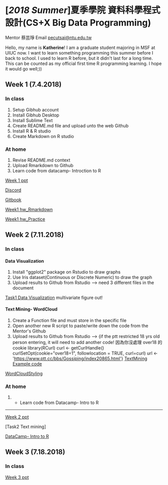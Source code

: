 # [*2018 Summer*]夏季學院 資料科學程式設計(CS+X Big Data Programming)
Mentor 蔡芸琤 Email pecutsai@ntu.edu.tw

Hello, my name is **Katherine**! I am a graduate student majoring in MSF at UIUC now. I want to learn something programming this summer before I back to school. I used to learn R before, but it didn't last for a long time. This can be counted as my official first time R programming learning. I hope it would go well;))


## Week 1 (7.4.2018)

### In class
1. Setup Gibhub account 
2. Install Gibhub Desktop 
3. Install Sublime Text 
4. Create README.md file and upload unto the web Github
5. Install R & R studio 
6. Create Markdown on R studio 

### At home
1. Revise README.md context
2. Upload Rmarkdown to Github
3. Learn code from datacamp- Introction to R

[Week 1 ppt](https://docs.google.com/presentation/d/e/2PACX-1vT_jHywO0SrsD_H8Ta4NiSqtCdQlVJawDbuO_sia_k0g-09g1uvw9er-iBgPStNJlJ4B7tEcMKFqNW5/pub?start=false&loop=false&delayms=3000&slide=id.p)

[Discord](https://discord.gg/r2dx8VZ)

[Gitbook](https://n2-data-science-programming.gitbook.io/rsummer/)

[Week1 hw_Rmarkdown](https://karineyeng.github.io/example/week1/week11.html)

[Week1 hw_Practice](https://karineyeng.github.io/example/week1/678.html)


## Week 2 (7.11.2018)

### In class
#### Data Visualization
1. Install "ggplot2" package on Rstudio to draw graphs
2. Use Iris dataset(Continuous or Discrete Numeric) to draw the graph
3. Upload results to Github from Rstudio
   --> need 3 different files in the document

[Task1 Data Visualization](https://karineyeng.github.io/example/week2/DV/W2_DV.html) multivariate figure out!

#### Text Mining- WordCloud
1. Create a Function file and must store in the specific file 
2. Open another new R script to paste/write down the code from the Mentor's Github
3. Upload results to Github from Rstudio
  --> {if the ptt restricted 18 yrs old person entering, it will need to add another code!
		  因為你沒處理 over18 的 cookie
		library(RCurl)
		curl <- getCurlHandle()
		curlSetOpt(cookie="over18=1", followlocation = TRUE, curl=curl)
		url <- 'https://www.ptt.cc/bbs/Gossiping/index20865.html'}
[TextMining Example code](https://ntu-csx-datascience.github.io/106Summer/week2/textMining.html)

[WordCloudStyling](https://cran.r-project.org/web/packages/wordcloud2/vignettes/wordcloud.html)

### At home 
1. * Learn code from Datacamp- Intro to R

-----------------------------------------------------------------------------------------------
[Week 2 ppt](https://docs.google.com/presentation/d/e/2PACX-1vR3Ck9XlFN-Q8E9Nkntwz42cz0P95vlGOYVlhwoTdRGsW8vns_5slFzcG8EmOemPA6ynDNiwOhBh6_v/pub?start=false&loop=false&delayms=3000&slide=id.p)


[Task2 Text mining] 

[DataCamp- Intro to R](https://karineyeng.github.io/example/DataCamp/DataCamp_Intro_to_R.html)

## Week 3 (7.18.2018)
### In class

[Week 3 ppt](https://docs.google.com/presentation/d/e/2PACX-1vSHOd4nTZ6VGfcm0Dv7c9i7ocDwrqcQS2O2FcdEzcftgvVabqiRBgAaoAY_5oubAq1n88Mlye_c2QD0/pub?start=false&loop=false&delayms=3000&slide=id.p)
